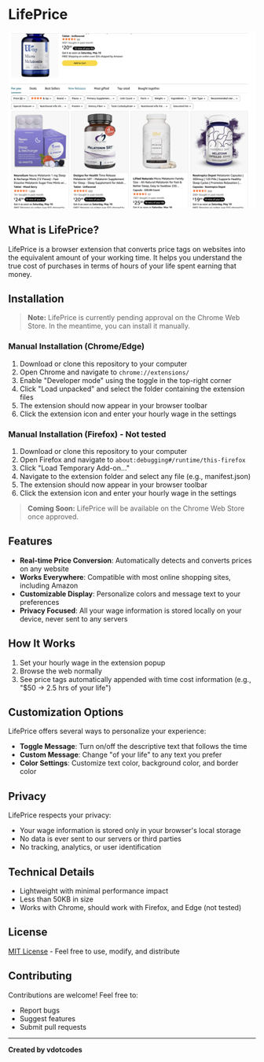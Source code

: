 # LifePrice

![LifePrice in action](./screenshots/screenshot.png)

## What is LifePrice?

LifePrice is a browser extension that converts price tags on websites into the equivalent amount of your working time. It helps you understand the true cost of purchases in terms of hours of your life spent earning that money.

## Installation

> **Note:** LifePrice is currently pending approval on the Chrome Web Store. In the meantime, you can install it manually.

### Manual Installation (Chrome/Edge)

1. Download or clone this repository to your computer
2. Open Chrome and navigate to `chrome://extensions/`
3. Enable "Developer mode" using the toggle in the top-right corner
4. Click "Load unpacked" and select the folder containing the extension files
5. The extension should now appear in your browser toolbar
6. Click the extension icon and enter your hourly wage in the settings

### Manual Installation (Firefox) - Not tested

1. Download or clone this repository to your computer
2. Open Firefox and navigate to `about:debugging#/runtime/this-firefox`
3. Click "Load Temporary Add-on..."
4. Navigate to the extension folder and select any file (e.g., manifest.json)
5. The extension should now appear in your browser toolbar
6. Click the extension icon and enter your hourly wage in the settings

> **Coming Soon:** LifePrice will be available on the Chrome Web Store once approved.

## Features

- **Real-time Price Conversion**: Automatically detects and converts prices on any website
- **Works Everywhere**: Compatible with most online shopping sites, including Amazon
- **Customizable Display**: Personalize colors and message text to your preferences
- **Privacy Focused**: All your wage information is stored locally on your device, never sent to any servers

## How It Works

1. Set your hourly wage in the extension popup
2. Browse the web normally
3. See price tags automatically appended with time cost information (e.g., "$50 → 2.5 hrs of your life")

## Customization Options

LifePrice offers several ways to personalize your experience:

- **Toggle Message**: Turn on/off the descriptive text that follows the time
- **Custom Message**: Change "of your life" to any text you prefer
- **Color Settings**: Customize text color, background color, and border color

## Privacy

LifePrice respects your privacy:

- Your wage information is stored only in your browser's local storage
- No data is ever sent to our servers or third parties
- No tracking, analytics, or user identification

## Technical Details

- Lightweight with minimal performance impact
- Less than 50KB in size
- Works with Chrome, should work with Firefox, and Edge (not tested)

## License

[MIT License](LICENSE.md) - Feel free to use, modify, and distribute

## Contributing

Contributions are welcome! Feel free to:

- Report bugs
- Suggest features
- Submit pull requests

---

**Created by vdotcodes**
